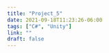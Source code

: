 ```yaml
---
title: "Project_5"
date: 2021-09-18T11:23:26-06:00
tags: ["C#", "Unity"]
link: ""
draft: false
---
```

